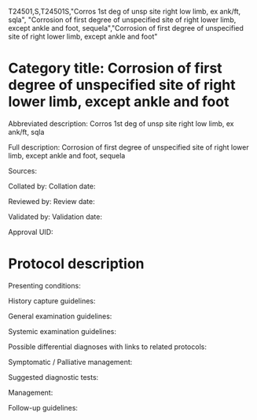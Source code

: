 T24501,S,T24501S,"Corros 1st deg of unsp site right low limb, ex ank/ft, sqla", "Corrosion of first degree of unspecified site of right lower limb, except ankle and foot, sequela","Corrosion of first degree of unspecified site of right lower limb, except ankle and foot"
# Category title: Corrosion of first degree of unspecified site of right lower limb, except ankle and foot

Abbreviated description: Corros 1st deg of unsp site right low limb, ex ank/ft, sqla

Full description: Corrosion of first degree of unspecified site of right lower limb, except ankle and foot, sequela

Sources:

Collated by:
Collation date:

Reviewed by:
Review date:

Validated by:
Validation date:

Approval UID:

# Protocol description

Presenting conditions:

History capture guidelines:

General examination guidelines:

Systemic examination guidelines:

Possible differential diagnoses with links to related protocols:

Symptomatic / Palliative management:

Suggested diagnostic tests:

Management:

Follow-up guidelines:
